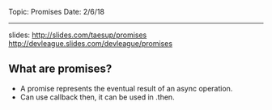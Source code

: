 Topic: Promises
Date: 2/6/18
***

slides: http://slides.com/taesup/promises
http://devleague.slides.com/devleague/promises

## What are promises?
- A promise represents the eventual result of an async operation.
- Can use callback then, it can be used in .then.


